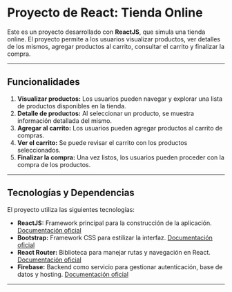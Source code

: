 # Proyecto de React: Tienda Online

Este es un proyecto desarrollado con **ReactJS**, que simula una tienda online. El proyecto permite a los usuarios visualizar productos, ver detalles de los mismos, agregar productos al carrito, consultar el carrito y finalizar la compra.

---

## Funcionalidades

1. **Visualizar productos:** Los usuarios pueden navegar y explorar una lista de productos disponibles en la tienda.
2. **Detalle de productos:** Al seleccionar un producto, se muestra información detallada del mismo.
3. **Agregar al carrito:** Los usuarios pueden agregar productos al carrito de compras.
4. **Ver el carrito:** Se puede revisar el carrito con los productos seleccionados.
5. **Finalizar la compra:** Una vez listos, los usuarios pueden proceder con la compra de los productos.

---

## Tecnologías y Dependencias

El proyecto utiliza las siguientes tecnologías:

- **ReactJS:** Framework principal para la construcción de la aplicación. [Documentación oficial](https://react.dev/)
- **Bootstrap:** Framework CSS para estilizar la interfaz. [Documentación oficial](https://getbootstrap.com/)
- **React Router:** Biblioteca para manejar rutas y navegación en React. [Documentación oficial](https://reactrouter.com/)
- **Firebase:** Backend como servicio para gestionar autenticación, base de datos y hosting. [Documentación oficial](https://firebase.google.com/)

---
